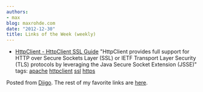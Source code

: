 ```yaml
---
authors:
- max
blog: maxrohde.com
date: "2012-12-30"
title: Links of the Week (weekly)
---
```


- [HttpClient - HttpClient SSL Guide](http://hc.apache.org/httpclient-3.x/sslguide.html)
  "HttpClient provides full support for HTTP over Secure Sockets Layer (SSL) or IETF Transport Layer Security (TLS) protocols by leveraging the Java Secure Socket Extension (JSSE)"
  tags: [apache](http://www.diigo.com/user/max_rohde/apache) [httpclient](http://www.diigo.com/user/max_rohde/httpclient) [ssl](http://www.diigo.com/user/max_rohde/ssl) [https](http://www.diigo.com/user/max_rohde/https)

Posted from [Diigo](http://www.diigo.com). The rest of my favorite links are [here](http://www.diigo.com/user/max_rohde).
